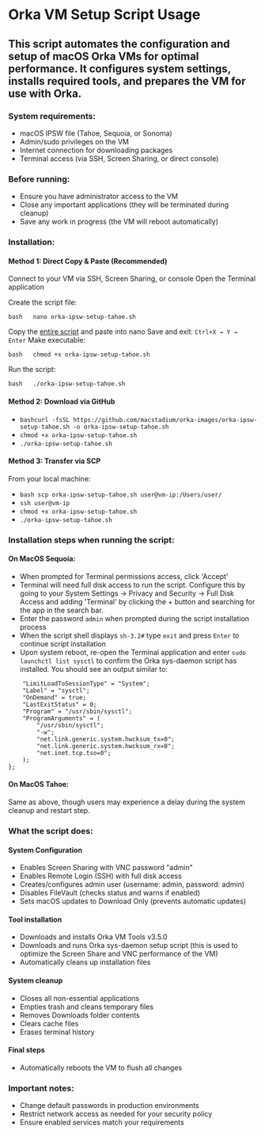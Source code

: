 # Orka VM Setup Script Usage
## This script automates the configuration and setup of macOS Orka VMs for optimal performance. It configures system settings, installs required tools, and prepares the VM for use with Orka.

### System requirements:

- macOS IPSW file (Tahoe, Sequoia, or Sonoma)
- Admin/sudo privileges on the VM
- Internet connection for downloading packages
- Terminal access (via SSH, Screen Sharing, or direct console)

### Before running:

- Ensure you have administrator access to the VM
- Close any important applications (they will be terminated during cleanup)
- Save any work in progress (the VM will reboot automatically)

### Installation:

#### Method 1: Direct Copy & Paste (Recommended)

Connect to your VM via SSH, Screen Sharing, or console
Open the Terminal application

Create the script file:

```bash   nano orka-ipsw-setup-tahoe.sh```

Copy the [entire script] and paste into nano
Save and exit: ```Ctrl+X → Y → Enter```
Make executable:

```bash   chmod +x orka-ipsw-setup-tahoe.sh```

Run the script:

```bash   ./orka-ipsw-setup-tahoe.sh```

#### Method 2: Download via GitHub

- ```bashcurl -fsSL https://github.com/macstadium/orka-images/orka-ipsw-setup-tahoe.sh -o orka-ipsw-setup-tahoe.sh```
- ```chmod +x orka-ipsw-setup-tahoe.sh```
- ```./orka-ipsw-setup-tahoe.sh```

#### Method 3: Transfer via SCP

From your local machine:

- ```bash scp orka-ipsw-setup-tahoe.sh user@vm-ip:/Users/user/```
- ```ssh user@vm-ip```
- ```chmod +x orka-ipsw-setup-tahoe.sh```
- ```./orka-ipsw-setup-tahoe.sh```

### Installation steps when running the script:

#### On MacOS Sequoia:

- When prompted for Terminal permissions access, click 'Accept'
- Terminal will need full disk access to run the script. Configure this by going to your System Settings -> Privacy and Security -> Full Disk Access and adding 'Terminal' by clicking the + button and searching for the app in the search bar.
- Enter the password ```admin``` when prompted during the script installation process
- When the script shell displays ```sh-3.2#``` type ```exit``` and press ```Enter``` to continue script installation
- Upon system reboot, re-open the Terminal application and enter ```sudo launchctl list sysctl``` to confirm the Orka sys-daemon script has installed. You should see an output similar to:

````{
    "LimitLoadToSessionType" = "System";
    "Label" = "sysctl";
    "OnDemand" = true;
    "LastExitStatus" = 0;
    "Program" = "/usr/sbin/sysctl";
    "ProgramArguments" = (
        "/usr/sbin/sysctl";
        "-w";
        "net.link.generic.system.hwcksum_tx=0";
        "net.link.generic.system.hwcksum_rx=0";
        "net.inet.tcp.tso=0";
    );
};
````

#### On MacOS Tahoe:

Same as above, though users may experience a delay during the system cleanup and restart step. 

### What the script does:

#### System Configuration

- Enables Screen Sharing with VNC password "admin"
- Enables Remote Login (SSH) with full disk access
- Creates/configures admin user (username: admin, password: admin)
- Disables FileVault (checks status and warns if enabled)
- Sets macOS updates to Download Only (prevents automatic updates)

#### Tool installation

- Downloads and installs Orka VM Tools v3.5.0
- Downloads and runs Orka sys-daemon setup script (this is used to optimize the Screen Share and VNC performance of the VM)
- Automatically cleans up installation files

#### System cleanup

- Closes all non-essential applications
- Empties trash and cleans temporary files
- Removes Downloads folder contents
- Clears cache files
- Erases terminal history

#### Final steps

- Automatically reboots the VM to flush all changes

### Important notes:

- Change default passwords in production environments
- Restrict network access as needed for your security policy
- Ensure enabled services match your requirements

[entire script]: https://github.com/macstadium/orka-images/orka-ipsw-setup-tahoe.sh
